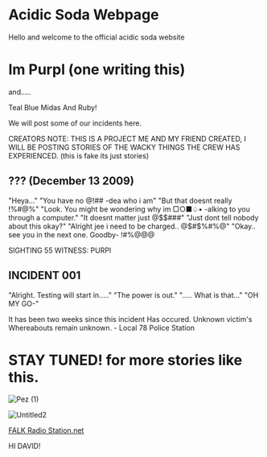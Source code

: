 # Acidic Soda Webpage
Hello and welcome to the official acidic soda website

# Im Purpl (one writing this)

and.....

Teal
Blue
Midas
And Ruby!

We will post some of our incidents here.

CREATORS NOTE: THIS IS A PROJECT ME AND MY FRIEND CREATED, I WILL BE POSTING STORIES OF THE WACKY THINGS THE CREW HAS EXPERIENCED. (this is fake its just stories)

## ??? (December 13 2009)


"Heya..."
"You have no @$!%$## -dea who i am"
"But that doesnt really !%#@%"
"Look. You might be wondering why im □○■♤• -alking to you through a computer."
"It doesnt matter just @$$###"
"Just dont tell nobody about this okay?"
"Alright jee i need to be charged.. @$#$%#%@"
"Okay.. see you in the next one. Goodby- !#%@@@


SIGHTING 55
WITNESS: PURPl                                                                                  

## INCIDENT 001


"Alright. Testing will start in....."
"The power is out."
"..... What is that..." 
"OH MY GO-"
  
 It has been two weeks since this incident Has occured. Unknown victim's Whereabouts remain unknown. - Local 78 Police Station




# STAY TUNED! for more stories like this.





![Pez (1)](https://user-images.githubusercontent.com/120463393/207316096-7a5f90db-1f1c-4a69-ab31-4d7dccbdeaa6.png)

![Untitled2](https://user-images.githubusercontent.com/120463393/207843407-203c00ca-d8c8-46f2-9464-852bfe7652ce.png)




[FALK Radio Station.net](falkstation.com)


HI DAVID!
